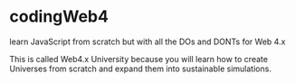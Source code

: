 # codingWeb4
learn JavaScript from scratch but with all the DOs and DONTs for Web 4.x

This is called Web4.x University because you will learn how to create Universes from scratch and expand them into sustainable simulations.
